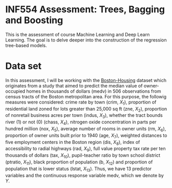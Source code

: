 # INF554 Assessment: Trees, Bagging and Boosting

This is the assessment of course Machine Learning and Deep Learn Learning. The goal is to delve deeper into the construction of the regression tree-based models.

# Data set

In this assessment, I will be working with the <a href="https://www.kaggle.com/code/prasadperera/the-boston-housing-dataset">Boston-Housing</a> dataset which originates from a study that aimed to predict the median value of owner-occupied homes in thousands of dollars (medv) in 506 observations from census tracts of the Boston metropolitan area. For this purpose, the followig measures were considered: crime rate by town (crim, $X_1$), proportion of residential land zoned for lots greater than 25,000 sq ft (zne, $X_2$), proportion of nonretail business acres per town (indus, $X_3$), whether the tract bounds river (1) or not (0) (chass, $X_4$), nitrogen oxide concentration in parts per hundred million (nox, $X_5$), average number of rooms in owner units (rm, $X_6$), proportion of owner units built prior to $1940$ (age, $X_7$), weighted distances to five employment centers in the Boston region (dis, $X_8$), index of accessibility to radial highways (rad, $X_9$), full value property tax rate per ten thousands of dollars (tax, $X_{10}$), pupil-teacher ratio by town school district (ptratio, $X_{11}$), black proportion of population (b, $X_{12}$) and proportion of population that is lower status (lstat, $X_{13}$). Thus, we have $13$ predictor variables and the continuous response variable medv, which we denote by $Y$.
